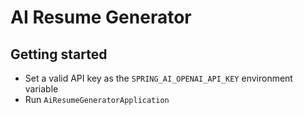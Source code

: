 # AI Resume Generator

## Getting started

- Set a valid API key as the `SPRING_AI_OPENAI_API_KEY` environment variable
- Run `AiResumeGeneratorApplication`
